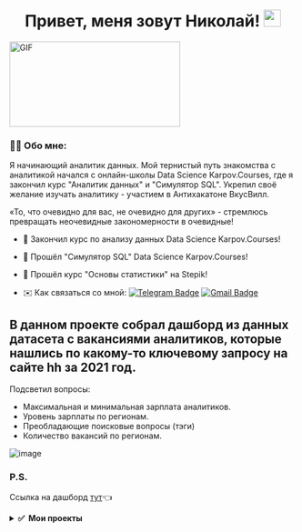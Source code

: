 <div align='center'>
<h1>
 Привет, меня зовут Николай!
  <img src="https://media.giphy.com/media/hvRJCLFzcasrR4ia7z/giphy.gif" width="30px"/>
</h1>
</div>
  <img align="centre" alt="GIF" src="https://github.com/SoFarWithoutName/SoFarWithoutName/assets/159808135/4987bf1d-9cbd-4207-908f-1f54ee180fad?raw=true" width ="300" height="150"/>
  
### :man_technologist: Обо мне:

Я начинающий аналитик данных. Мой тернистый путь знакомства с аналитикой начался с онлайн-школы Data Science Karpov.Courses, где я закончил курс "Аналитик данных" и "Симулятор SQL". Укрепил своё желание изучать аналитику - участием в Антихакатоне ВкусВилл. 


«То, что очевидно для вас, не очевидно для других» - 
стремлюсь превращать неочевидные закономерности в очевидные!



* 🥇 Закончил курс по анализу данных Data Science Karpov.Courses!
  
* 🥈 Прошёл "Cимулятор SQL" Data Science Karpov.Courses!

* 🥉 Прошёл курс "Основы статистики" на Stepik! 
  
* ✉️ Как связаться со мной:  [![Telegram Badge](https://img.shields.io/badge/-NikolyaVorontsov-blue?style=flat&logo=Telegram&logoColor=white)](https://t.me/SoFarWithoutName) [![Gmail Badge](https://img.shields.io/badge/-Gmail-red?style=flat&logo=Gmail&logoColor=white)](mailto:nnvorontsov95@gmail.com)

## В данном проекте собрал дашборд из данных датасета с вакансиями аналитиков, которые нашлись по какому-то ключевому запросу на сайте hh за 2021 год.
Подсветил вопросы:
* Максимальная и минимальная зарплата аналитиков.
* Уровень зарплаты по регионам.
* Преобладающие поисковые вопросы (тэги)
* Количество вакансий по регионам.


![image](https://github.com/KinderDs/Tableau/assets/163444205/dd8aeb95-3713-4e22-b7b4-8e28e41dbf68)

 ### P.S.
 
 Ссылка на дашборд [тут](https://clck.ru/3987xs)👈

 <details>
  <summary><b> ✅&nbsp;&nbsp;Мои проекты&nbsp;</b></summary>
  <br/> 
<div>

|Название проекта| Описание проекта| Стек|
|----------------|-----------------|-----|
|[A/B тест!](https://github.com/SoFarWithoutName/AB_test)|Разведочный анализ данных EDA, расчёт метрик, определение статистической значимости различий (t-test,Хи-квадрат,bootstrap) |**Pandas** **Numpy** **Scipy** **Seaborn** **Matplotlib** **Pingouin**|
|[Когортный и RFM анализы!](https://github.com/SoFarWithoutName/RFM_analysis)|Анализ совершённых покупок; Когортный анализ пользователей; RFM-сегментация пользователей.|**Pandas** **Numpy** **Seaborn** **Matplotlib**|
|[SQL](https://github.com/SoFarWithoutName/SQL)|Анализ данных с помощью SQL-запросов в ClickHouse.|**SQL** **ClickHouse** **Pandahouse**|
|[Дашборд в Tableau](https://github.com/SoFarWithoutName/Tableau)|Собираем дашборд для анализа вакансий отрасли "Аналитик данных" |**Tableau**|

</div>  
</details>




